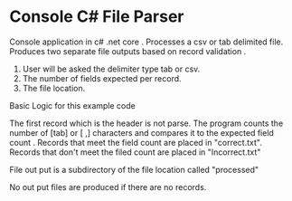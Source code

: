 # Console C# File Parser
Console application in c# .net core . Processes a csv or tab delimited file. Produces two separate file outputs based on record validation . 

1. User will be asked the delimiter type tab or csv. 
2. The number of fields expected per record. 
3. The file location. 

Basic Logic for this example code

The first record which is the header is not parse. 
The program counts the number of [tab] or [ ,] characters and compares it to the expected field count .
Records that meet the field count are placed in "correct.txt".
Records that don't meet the filed count are placed in "Incorrect.txt"

File out put is a subdirectory of the file location called  "processed"

No out put files are produced if there are no records. 